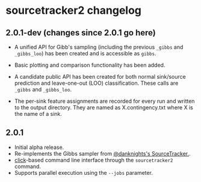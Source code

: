 # sourcetracker2 changelog

## 2.0.1-dev (changes since 2.0.1 go here)

 * A unified API for Gibb's sampling (including the previous ``_gibbs`` and 
   ``_gibbs_loo``) has been created and is accessible as ``gibbs``.
 * Basic plotting and comparison functionality has been added.

 * A candidate public API has been created for both normal sink/source
   prediction and leave-one-out (LOO) classification. These calls are 
   ``_gibbs`` and ``_gibbs_loo``.
 * The per-sink feature assignments are recorded for every run and written to
   the output directory. They are named as X.contingency.txt where X is the
   name of a sink.

## 2.0.1

  * Initial alpha release.
  * Re-implements the Gibbs sampler from [@danknights's SourceTracker.](https://github.com/danknights/sourcetracker).
  * [click](http://click.pocoo.org/)-based command line interface through the ``sourcetracker2`` command.
  * Supports parallel execution using the `--jobs` parameter.
